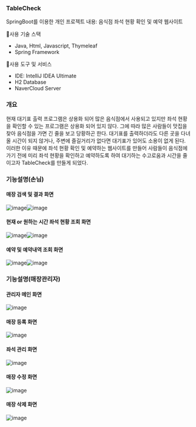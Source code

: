 ### TableCheck
SpringBoot를 이용한 개인 프로젝트 내용: 음식점 좌석 현황 확인 및 예약 웹사이트

📌사용 기술 스택
- Java, Html, Javascript, Thymeleaf
- Spring Framework

📌사용 도구 및 서비스
- IDE: IntelliJ IDEA Ultimate
- H2 Database
- NaverCloud Server

### 개요
현재 대기표 출력 프로그램은 상용화 되어 많은 음식점에서 사용되고 있지만 좌석 현황을 확인할 수 있는 프로그램은 상용화 되어 있지 않다.
그에 따라 많은 사람들이 맛집을 찾아 음식점을 가면 긴 줄을 보고 당황하곤 한다. 대기표를 출력하더라도 다른 곳을 다녀올 시간이 되지 않거나, 주변에 즐길거리가 없다면 대기표가 있어도 소용이 없게 된다.
이러한 이유 때문에 좌석 현황 확인 및 예약하는 웹사이트를 만들어 사람들이 음식점에 가기 전에 미리 좌석 현황을 확인하고 예약하도록 하여 대기하는 수고로움과 시간을 줄이고자 TableCheck를 만들게 되었다. 

 ### 기능설명(손님)
 #### 매장 검색 및 결과 화면
 ![image](https://user-images.githubusercontent.com/77527453/136753043-808439b8-872c-46dd-9d10-767d47d2b800.png)![image](https://user-images.githubusercontent.com/77527453/136753059-0bcbc052-7798-4c8d-80eb-16aca96848a4.png)
 
 
 #### 현재 or 원하는 시간 좌석 현황 조회 화면
![image](https://user-images.githubusercontent.com/77527453/136753326-efa8cb56-d065-456e-8f9f-6e709a278285.png)![image](https://user-images.githubusercontent.com/77527453/136753345-0f18fe13-fe53-4308-889e-87e2714c0f90.png)


 #### 예약 및 예약내역 조회 화면
 ![image](https://user-images.githubusercontent.com/77527453/136753549-53550343-86c7-42c1-ad65-4e42fcfc0f78.png)![image](https://user-images.githubusercontent.com/77527453/136753563-6de49003-f9c8-4729-8c0c-e9117fedc144.png)
 

### 기능설명(매장관리자)
 #### 관리자 메인 화면
 ![image](https://user-images.githubusercontent.com/77527453/136753740-10012601-86d7-482d-af3d-27b907ec6558.png)
 

 #### 매장 등록 화면
 ![image](https://user-images.githubusercontent.com/77527453/136753847-af4f5289-aa62-44ae-abd6-4434c5d8adab.png)
 
 
 #### 좌석 관리 화면
 ![image](https://user-images.githubusercontent.com/77527453/136753976-1f7c1f65-d9ea-47ed-be0d-421c399dec16.png)
 
 
 #### 매장 수정 화면
 ![image](https://user-images.githubusercontent.com/77527453/136754027-c4c74656-f304-40d2-8211-534f96ed5dae.png)
 
 
 #### 매장 삭제 화면
 ![image](https://user-images.githubusercontent.com/77527453/136754075-ea2386b5-8730-45e1-a8a4-0756911dbe44.png)
 
